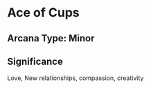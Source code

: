 # Ace of Cups

## Arcana Type: Minor

## Significance 

Love, New relationships, compassion, creativity
